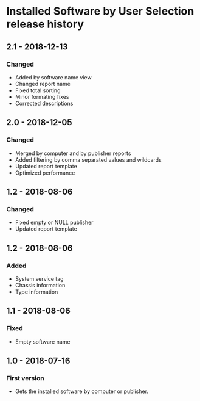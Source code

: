 # Installed Software by User Selection release history

## 2.1 - 2018-12-13

### Changed

* Added by software name view
* Changed report name
* Fixed total sorting
* Minor formating fixes
* Corrected descriptions

## 2.0 - 2018-12-05

### Changed

* Merged by computer and by publisher reports
* Added filtering by comma separated values and wildcards
* Updated report template
* Optimized performance

## 1.2 - 2018-08-06

### Changed

* Fixed empty or NULL publisher
* Updated report template

## 1.2 - 2018-08-06

### Added

* System service tag
* Chassis information
* Type information

## 1.1 - 2018-08-06

### Fixed

* Empty software name

## 1.0 - 2018-07-16

### First version

* Gets the installed software by computer or publisher.